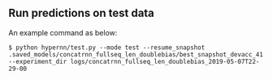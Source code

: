 ## Run predictions on test data

An example command as below:

```
$ python hypernn/test.py --mode test --resume_snapshot .saved_models/concatrnn_fullseq_len_doublebias/best_snapshot_devacc_41.467142129393785_devloss_1.0773333098444484__iter_4500_model_ConcatRNN.pt --experiment_dir logs/concatrnn_fullseq_len_doublebias_2019-05-07T22-29-00
```
